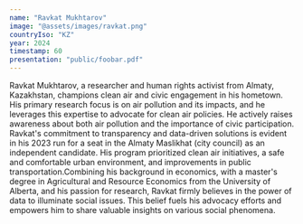 ```yaml
---
name: "Ravkat Mukhtarov"
image: "@assets/images/ravkat.png"
countryIso: "KZ"
year: 2024
timestamp: 60
presentation: "public/foobar.pdf"
---
```


Ravkat Mukhtarov, a researcher and human rights activist from Almaty, Kazakhstan, champions clean air and civic engagement in his hometown. His primary research focus is on air pollution and its impacts, and he leverages this expertise to advocate for clean air policies. He actively raises awareness about both air pollution and the importance of civic participation. Ravkat's commitment to transparency and data-driven solutions is evident in his 2023 run for a seat in the Almaty Maslikhat (city council) as an independent candidate. His program prioritized clean air initiatives, a safe and comfortable urban environment, and improvements in public transportation.Combining his background in economics, with a master's degree in Agricultural and Resource Economics from the University of Alberta, and his passion for research, Ravkat firmly believes in the power of data to illuminate social issues. This belief fuels his advocacy efforts and empowers him to share valuable insights on various social phenomena.
